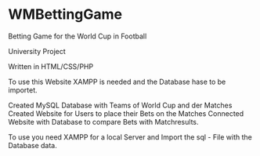 # WMBettingGame
Betting Game for the World Cup in Football

University Project

Written in HTML/CSS/PHP

To use this Website XAMPP is needed and the Database hase to be importet.

Created MySQL Database with Teams of World Cup and der Matches
Created Website for Users to place their Bets on the Matches
Connected Website with Database to compare Bets with Matchresults.

To use you need XAMPP for a local Server and Import the sql - File with the Database data.
